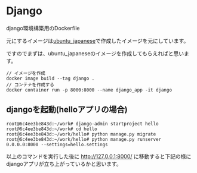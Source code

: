# Django

django環境構築用のDockerfile

元にするイメージは[ubuntu_japanese](https://github.com/geshi-prog/dockerfiles/tree/main/ubuntu_japanese)で作成したイメージを元にしています。

ですのでまずは、ubuntu_japaneseのイメージを作成してもらえればと思います。

```shell
// イメージを作成
docker image build --tag django .
// コンテナを作成する
docker container run -p 8000:8000 --name django_app -it django 
```

## djangoを起動(helloアプリの場合)

```shell
root@6c4ee3be843d:~/work# django-admin startproject hello
root@6c4ee3be843d:~/work# cd hello
root@6c4ee3be843d:~/work/hello# python manage.py migrate
root@6c4ee3be843d:~/work/hello# python manage.py runserver 0.0.0.0:8000 --settings=hello.settings
```

以上のコマンドを実行した後に http://127.0.0.1:8000/ に移動すると下記の様にdjangoアプリが立ち上がっているかと思います。
